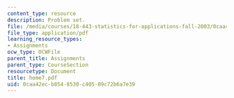 ```yaml
---
content_type: resource
description: Problem set.
file: /media/courses/18-443-statistics-for-applications-fall-2003/0caa42ecb8548530c40589c72b6a7e39_home7.pdf
file_type: application/pdf
learning_resource_types:
- Assignments
ocw_type: OCWFile
parent_title: Assignments
parent_type: CourseSection
resourcetype: Document
title: home7.pdf
uid: 0caa42ec-b854-8530-c405-89c72b6a7e39
---
```

